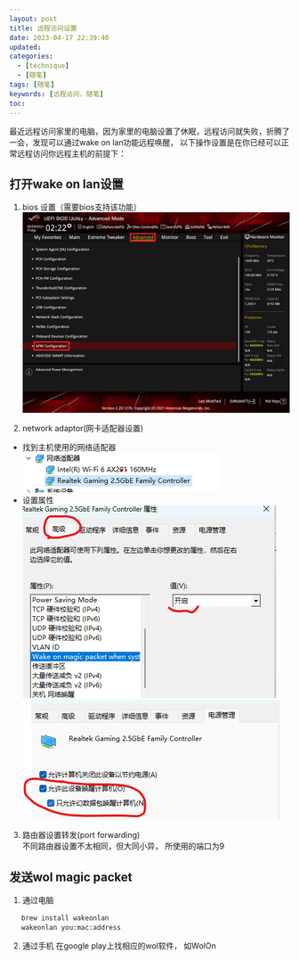 ```yaml
---
layout: post
title: 远程访问设置
date: 2023-04-17 22:39:40
updated:
categories:
  - [technique]
  - [随笔]
tags: [随笔]
keywords: [远程访问，随笔]
toc:
---
```


最近远程访问家里的电脑，因为家里的电脑设置了休眠，远程访问就失败，折腾了一会，发现可以通过wake on lan功能远程唤醒， 以下操作设置是在你已经可以正常远程访问你远程主机的前提下：

## 打开wake on lan设置
1. bios 设置（需要bios支持该功能）
![bios wakeonlan](/source/images/2023/bios_wake_on_lan.bmp)

2. network adaptor(网卡适配器设置)
  - 找到主机使用的网络适配器<br>
  ![network adaptor wakeonlan](/source/images/2023/netw_wake_on_lan1.png)
  - 设置属性<br>
  ![network wakeonlan setting](/source/images/2023/netw_wake_on_lan2.png)
  ![network wakeonlan setting](/source/images/2023/netw_wake_on_lan3.png)
<!-- more -->
3. 路由器设置转发(port forwarding)<br>
    不同路由器设置不太相同，但大同小异， 所使用的端口为9


## 发送wol magic packet
1. 通过电脑
```bash
   brew install wakeonlan
   wakeonlan you:mac:address
```

2. 通过手机
    在google play上找相应的wol软件， 如WolOn

